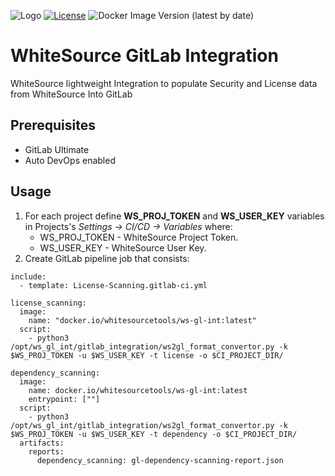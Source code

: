 ![Logo](https://whitesource-resources.s3.amazonaws.com/ws-sig-images/Whitesource_Logo_178x44.png)
[![License](https://img.shields.io/badge/License-Apache%202.0-yellowgreen.svg)](https://opensource.org/licenses/Apache-2.0)
![Docker Image Version (latest by date)](https://img.shields.io/docker/v/whitesourcetools/ws-gl-int)
  
# WhiteSource GitLab Integration
WhiteSource lightweight Integration to populate Security and License data from WhiteSource Into GitLab 

## Prerequisites
- GitLab Ultimate
- Auto DevOps enabled 

## Usage
1. For each project define **WS_PROJ_TOKEN** and **WS_USER_KEY** variables in Projects's _Settings -> CI/CD -> Variables_ where:
   * WS_PROJ_TOKEN - WhiteSource Project Token.
   * WS_USER_KEY - WhiteSource User Key.
1. Create GitLab pipeline job that consists:
```shell
include:
  - template: License-Scanning.gitlab-ci.yml

license_scanning:
  image:
    name: "docker.io/whitesourcetools/ws-gl-int:latest"
  script:
    - python3 /opt/ws_gl_int/gitlab_integration/ws2gl_format_convertor.py -k $WS_PROJ_TOKEN -u $WS_USER_KEY -t license -o $CI_PROJECT_DIR/

dependency_scanning:
  image:
    name: docker.io/whitesourcetools/ws-gl-int:latest
    entrypoint: [""]
  script:
    - python3 /opt/ws_gl_int/gitlab_integration/ws2gl_format_convertor.py -k $WS_PROJ_TOKEN -u $WS_USER_KEY -t dependency -o $CI_PROJECT_DIR/
  artifacts:
    reports:
      dependency_scanning: gl-dependency-scanning-report.json

```